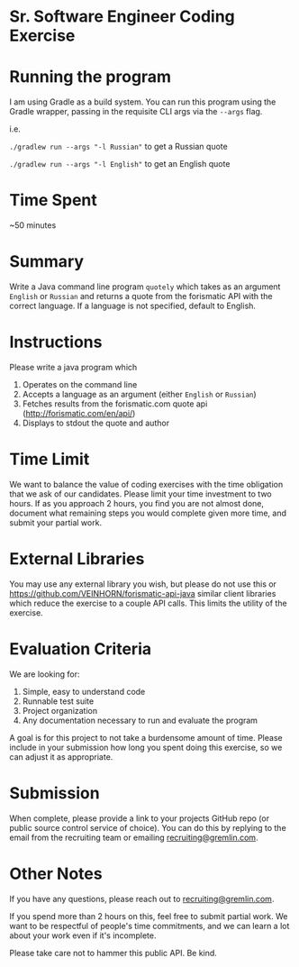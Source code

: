 # Sr. Software Engineer Coding Exercise

# Running the program
I am using Gradle as a build system. You can run this program using the Gradle wrapper, passing in the requisite CLI args via the `--args` flag. 

i.e.

`./gradlew run --args "-l Russian"` to get a Russian quote

`./gradlew run --args "-l English"` to get an English quote

# Time Spent

~50 minutes

# Summary
Write a Java command line program `quotely` which takes as an argument `English` or `Russian` and returns a quote from the forismatic API with the correct language.
If a language is not specified, default to English.

# Instructions

Please write a java program which
1. Operates on the command line
1. Accepts a language as an argument (either `English` or `Russian`)
1. Fetches results from the forismatic.com quote api (http://forismatic.com/en/api/)
1. Displays to stdout the quote and author

# Time Limit

We want to balance the value of coding exercises with the time obligation that we ask of our candidates. Please limit your time investment to two hours. If as you approach 2 hours, you find you are not almost done, document what remaining steps you would complete given more time, and submit your partial work.

# External Libraries

You may use any external library you wish, but please do not use this or https://github.com/VEINHORN/forismatic-api-java similar client libraries which reduce the exercise to a couple API calls. This limits the utility of the exercise.

# Evaluation Criteria

We are looking for:

1. Simple, easy to understand code
1. Runnable test suite
1. Project organization
1. Any documentation necessary to run and evaluate the program

A goal is for this project to not take a burdensome amount of time. Please include in your submission how long you spent doing this exercise, so we can adjust it as appropriate.

# Submission

When complete, please provide a link to your projects GitHub repo (or public source control service of choice). You can do this by replying to the email from the recruiting team or emailing recruiting@gremlin.com.

# Other Notes
If you have any questions, please reach out to recruiting@gremlin.com.

If you spend more than 2 hours on this, feel free to submit partial work. We want to be respectful of people's time commitments, and we can learn a lot about your work even if it's incomplete.

Please take care not to hammer this public API. Be kind.
